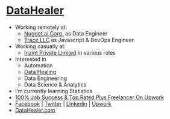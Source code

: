 # [DataHealer](https://datahealer.com)
- Working remotely at:
  - [Nugget.ai Corp.](https://nugget.ai) as Data Engineer
  - [Trace LLC](https://tracevt.com) as Javascript & DevOps Engineer
- Working casually at:
  - [Inzint Private Limited](https://inzint.com) in various roles
- Interested in
  - Automation
  - [Data Healing](https://datahealer.com)
  - Data Engineering
  - Data Science & Analytics
- I’m currently learning Statistics
- [100% Job Success & Top Rated Plus Freelancer On Upwork](https://www.upwork.com/fl/vikaskumarthakur)
- [Facebook](https://www.facebook.com/inzint) | [Twitter](https://twitter.com/inzint) | [Linkedin](https://www.linkedin.com/company/inzint) | [Upwork](http://upwork.com/ag/inzint)
- [DataHealer.com](https://datahealer.com)
